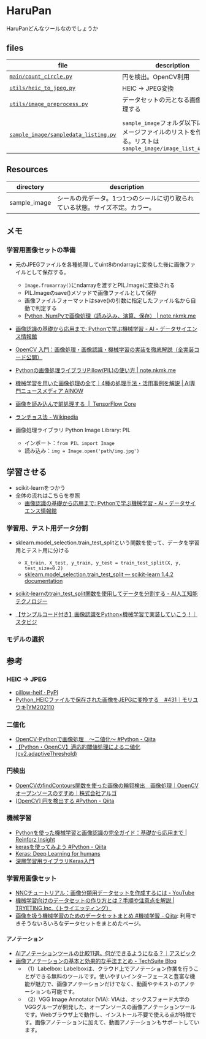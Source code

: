 # HaruPan
HaruPanどんなツールなのでしょうか


## files

| file | description |
|---|---|
| [`main/count_circle.py`](main/count_circle.py) | 円を検出。OpenCV利用 |
| [`utils/heic_to_jpeg.py`](utils/heic_to_jpeg.py) | HEIC -> JPEG変換 |
| [`utils/image_preprocess.py`](utils/image_preprocess.py) | データセットの元となる画像を前処理する |
|  |  |
| [`sample_image/sampledata_listing.py`](sample_image/sampledata_listing.py) | `sample_image`フォルダ以下にあるイメージファイルのリストを作成する。リストは`sample_image/image_list_####.csv` |

## Resources

|directory | description |
|---|---|
| sample_image | シールの元データ。1つ1つのシールに切り取られている状態。サイズ不定。カラー。 |

## メモ
### 学習用画像セットの準備
- 元のJPEGファイルを各種処理してuint8のndarrayに変換した後に画像ファイルとして保存する。
  - `Image.fromarray()`にndarrayを渡すとPIL.Imageに変換される
  - PIL.Imageのsave()メソッドで画像ファイルとして保存
  - 画像ファイルフォーマットはsave()の引数に指定したファイル名から自動で判定する
  - [Python, NumPyで画像処理（読み込み、演算、保存） | note.nkmk.me](https://note.nkmk.me/python-numpy-image-processing/)

- [画像認識の基礎から応用まで: Pythonで学ぶ機械学習 - AI・データサイエンス情報館](https://data-science.media/machine-learning/python-image-recognition/)
- [OpenCV 入門：画像処理・画像認識・機械学習の実装を徹底解説（全実装コード公開）](https://www.codexa.net/opencv_python_introduction/)
- [Pythonの画像処理ライブラリPillow(PIL)の使い方 | note.nkmk.me](https://note.nkmk.me/python-pillow-basic/)
- [機械学習を用いた画像処理の全て｜4種の処理手法・活用事例を解説 | AI専門ニュースメディア AINOW](https://ainow.ai/2022/06/28/266114/)
- [画像を読み込んで前処理する  |  TensorFlow Core](https://www.tensorflow.org/tutorials/load_data/images?hl=ja)
- [ランチョス法 - Wikipedia](https://ja.wikipedia.org/wiki/%E3%83%A9%E3%83%B3%E3%83%81%E3%83%A7%E3%82%B9%E6%B3%95)

- 画像処理ライブラリ Python Image Library: PIL
  - インポート：`from PIL import Image`
  - 読み込み：`img = Image.open('path/img.jpg')`

## 学習させる
- scikit-learnをつかう
- 全体の流れはこちらを参照
  - [画像認識の基礎から応用まで: Pythonで学ぶ機械学習 - AI・データサイエンス情報館](https://data-science.media/machine-learning/python-image-recognition/)
  
### 学習用、テスト用データ分割
- sklearn.model_selection.train_test_splitという関数を使って、データを学習用とテスト用に分ける
  - `X_train, X_test, y_train, y_test = train_test_split(X, y, test_size=0.2)`
  - [sklearn.model_selection.train_test_split — scikit-learn 1.4.2 documentation](https://scikit-learn.org/stable/modules/generated/sklearn.model_selection.train_test_split.html)

- [scikit-learnのtrain_test_split関数を使用してデータを分割する - AI人工知能テクノロジー](https://newtechnologylifestyle.net/rain_test_split%E9%96%A2%E6%95%B0%E3%82%92%E4%BD%BF%E7%94%A8%E3%81%97%E3%81%A6%E3%83%87%E3%83%BC%E3%82%BF%E3%82%92%E5%88%86%E5%89%B2%E3%81%99%E3%82%8B/)
- [【サンプルコード付き】画像認識をPython×機械学習で実装していこう！｜スタビジ](https://toukei-lab.com/python-image#i)

### モデルの選択

## 参考
### HEIC -> JPEG
- [pillow-heif · PyPI](https://pypi.org/project/pillow-heif/)
- [Python_HEICファイルで保存された画像をJEPGに変換する　#431｜モリユウキ|YM202110](https://note.com/ym202110/n/n9c9f6ebb7a9a)

### 二値化
- [OpenCV-Pythonで画像処理　～二値化～ #Python - Qiita](https://qiita.com/ToppaD/items/c0bd354bc7dfcc4318a4)
- [【Python・OpenCV】適応的閾値処理による二値化(cv2.adaptiveThreshold)](https://www.codevace.com/py-opencv-adaptivethreshold/)


### 円検出
- [OpenCVのfindContours関数を使った画像の輪郭検出　画像処理｜OpenCV オープンソースのすすめ｜株式会社アルゴ](https://www.argocorp.com/OpenCV/imageprocessing/opencv_find_contours.html)
- [[OpenCV] 円を検出する #Python - Qiita](https://qiita.com/kotai2003/items/ebfd07b89a0de6335598)

### 機械学習
- [Pythonを使った機械学習と画像認識の完全ガイド：基礎から応用まで | Reinforz Insight](https://reinforz.co.jp/bizmedia/7415/)
- [kerasを使ってみよう #Python - Qiita](https://qiita.com/iss-f/items/b12308b44376ba69ac6a)
- [Keras: Deep Learning for humans](https://keras.io/)
- [深層学習用ライブラリKeras入門](https://indico2.riken.jp/event/2492/attachments/4803/5587/Tanaka_Lecture.pdf)

### 学習用画像セット
- [NNCチュートリアル：画像分類用データセットを作成するには - YouTube](https://www.youtube.com/watch?v=v6Rr6IODwK4)
- [機械学習向けのデータセットの作り方とは？手順や注意点を解説 | TRYETING Inc.（トライエッティング）](https://www.tryeting.jp/column/2663/)
- [画像を扱う機械学習のためのデータセットまとめ #機械学習 - Qiita](https://qiita.com/leetmikeal/items/7c0d23e39bf38ab8be23): 利用できそうないろいろなデータセットをまとめたページ。

#### アノテーション
- [AIアノテーションツールの比較11選。何ができるようになる？｜アスピック](https://www.aspicjapan.org/asu/article/16061)
- [画像アノテーションの基本と効果的な手法まとめ - TechSuite Blog](https://techsuite.biz/image-annotation/#index_id14)
  - （1）Labelbox: Labelboxは、クラウド上でアノテーション作業を行うことができる無料のツールです。使いやすいインターフェースと豊富な機能が魅力で、画像アノテーションだけでなく、動画やテキストのアノテーションも可能です。
  - （2）VGG Image Annotator (VIA): VIAは、オックスフォード大学のVGGグループが開発した、オープンソースの画像アノテーションツールです。Webブラウザ上で動作し、インストール不要で使える点が特徴です。画像アノテーションに加えて、動画アノテーションもサポートしています。